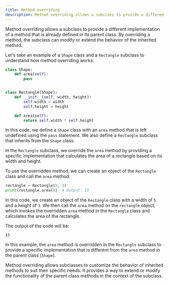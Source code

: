```yaml
---
title: Method overriding
description: Method overriding allows a subclass to provide a different implementation of a method that is already defined in its parent class.
---
```


Method overriding allows a subclass to provide a different implementation of a method that is already defined in its parent class. By overriding a method, the subclass can modify or extend the behavior of the inherited method.

Let's take an example of a `Shape` class and a `Rectangle` subclass to understand how method overriding works:

```python
class Shape:
    def area(self):
        pass


class Rectangle(Shape):
    def __init__(self, width, height):
        self.width = width
        self.height = height

    def area(self):
        return self.width * self.height
```

In this code, we define a `Shape` class with an `area` method that is left undefined using the `pass` statement. We also define a `Rectangle` subclass that inherits from the `Shape` class.

In the `Rectangle` subclass, we override the `area` method by providing a specific implementation that calculates the area of a rectangle based on its width and height.

To use the overridden method, we can create an object of the `Rectangle` class and call the `area` method:

```python
rectangle = Rectangle(5, 3)
print(rectangle.area())  # Output: 15
```

In this code, we create an object of the `Rectangle` class with a width of `5` and a height of `3`. We then call the `area` method on the `rectangle` object, which invokes the overridden `area` method in the `Rectangle` class and calculates the area of the rectangle.

The output of the code will be:

```
15
```

In this example, the `area` method is overridden in the `Rectangle` subclass to provide a specific implementation that is different from the `area` method in the parent class (`Shape`).

Method overriding allows subclasses to customize the behavior of inherited methods to suit their specific needs. It provides a way to extend or modify the functionality of the parent class methods in the context of the subclass.
